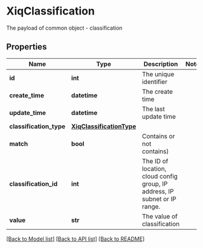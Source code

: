 # XiqClassification

The payload of common object - classification
## Properties
Name | Type | Description | Notes
------------ | ------------- | ------------- | -------------
**id** | **int** | The unique identifier | 
**create_time** | **datetime** | The create time | 
**update_time** | **datetime** | The last update time | 
**classification_type** | [**XiqClassificationType**](XiqClassificationType.md) |  | 
**match** | **bool** | Contains or not contains) | 
**classification_id** | **int** | The ID of location, cloud config group, IP address, IP subnet or IP range. | 
**value** | **str** | The value of classification | 

[[Back to Model list]](../README.md#documentation-for-models) [[Back to API list]](../README.md#documentation-for-api-endpoints) [[Back to README]](../README.md)


